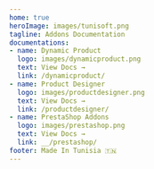 ```yaml
---
home: true
heroImage: images/tunisoft.png
tagline: Addons Documentation
documentations:
- name: Dynamic Product
  logo: images/dynamicproduct.png
  text: View Docs →
  link: /dynamicproduct/
- name: Product Designer
  logo: images/productdesigner.png
  text: View Docs →
  link: /productdesigner/
- name: PrestaShop Addons
  logo: images/prestashop.png
  text: View Docs →
  link: __/prestashop/
footer: Made In Tunisia ️🇹🇳
---
```

